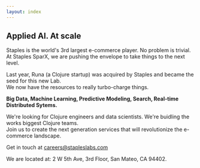 ```yaml
---
layout: index
---
```


## Applied AI. At scale

Staples is the world's 3rd largest e-commerce player. No problem is trivial.
At Staples SparX, we are pushing the envelope to take things to the next level.

Last year, Runa (a Clojure startup) was acquired by Staples and became the seed for this new Lab.  
We now have the resources to really turbo-charge things.

**Big Data, Machine Learning, Predictive Modeling, Search, Real-time Distributed Sytems.**

We're looking for Clojure engineers and data scientists.
We're buidling the works biggest Clojure teams.  
Join us to create the next generation services that will revolutionize the e-commerce landscape.

Get in touch at <a href="mailto:careers@stapleslabs.com">careers@stapleslabs.com</a>

We are located at: 2 W 5th Ave, 3rd Floor, San Mateo, CA 94402.
